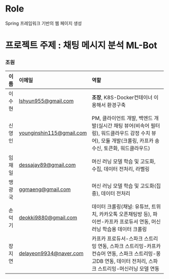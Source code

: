# Role
Spring 프레임워크 기반의 웹 페이지 생성 

# 프로젝트 주제 : 채팅 메시지 분석 ML-Bot

### 조원

|이름|이메일|역할|
|:----:|:---|:---|
|이수현|lshyun955@gmail.com|<b>조장</b>, K8S-Docker컨테이너 이용해서 환경구축|
|신영인|younginshin115@gmail.com|PM, 클라이언트 개발, 백엔드 개발(실시간 채팅 뷰어(비속어 필터링), 워드클라우드 감정 수치 뷰어), 모듈 개발(크롤링, 카프카 송수신, 토큰화, 워드클라우드)|
|임재일|dessajay89@gmail.com|머신 러닝 모델 학습 및 고도화, 수집, 데이터 전처리, 라벨링|
|맹광국|ggmaeng@gmail.com|머신 러닝 모델 학습 및 고도화(집중), 데이터 전처리|
|손덕기|deokki9880@gmail.com|데이터 크롤링(채널: 유튜브, 트위치, 카카오톡 오픈채팅방 등), 파이썬-카프카 프로듀서 연동, 머신러닝 학습용 데이터 크롤링|
|장지연|delayeon9934@naver.com|카프카 프로듀서-스파크 스트리밍 연동, 스파크 스트리밍-카프카 컨슈머 연동, 스파크 스트리밍-몽고DB 연동, 데이터 전처리, 스파크 스트리밍-머신러닝 모델 연동|


